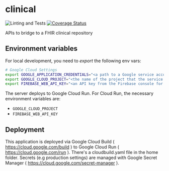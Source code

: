 # clinical

![Linting and Tests](https://github.com/savannahghi/clinical/actions/workflows/ci.yml/badge.svg)
[![Coverage Status](https://coveralls.io/repos/github/savannahghi/clinical/badge.svg?branch=main)](https://coveralls.io/github/savannahghi/clinical?branch=main)

APIs to bridge to a FHIR clinical repository

## Environment variables

For local development, you need to *export* the following env vars:

```bash
# Google Cloud Settings
export GOOGLE_APPLICATION_CREDENTIALS="<a path to a Google service account JSON file>"
export GOOGLE_CLOUD_PROJECT="<the name of the project that the service account above belongs to>"
export FIREBASE_WEB_API_KEY="<an API key from the Firebase console for the project mentioned above>"
```

The server deploys to Google Cloud Run. For Cloud Run, the necessary environment
variables are:

- `GOOGLE_CLOUD_PROJECT`
- `FIREBASE_WEB_API_KEY`

## Deployment
This application is deployed via Google Cloud Build ( https://cloud.google.com/build ) to Google Cloud Run ( https://cloud.google.com/run ). There's a cloudbuild.yaml file in the home folder. Secrets (e.g production settings) are managed with Google Secret Manager ( https://cloud.google.com/secret-manager ).
